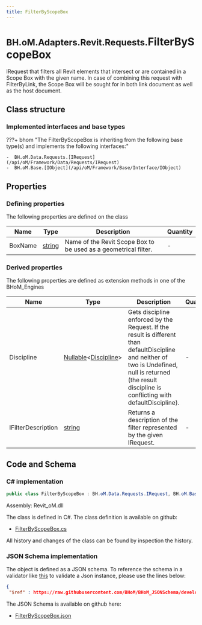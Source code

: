 ```yaml
---
title: FilterByScopeBox
---
```


# <small>BH.oM.Adapters.Revit.Requests.</small>**FilterByScopeBox**

IRequest that filters all Revit elements that intersect or are contained in a Scope Box with the given name.
In case of combining this request with FilterByLink, the Scope Box will be sought for in both link document as well as the host document.

## Class structure

### Implemented interfaces and base types

???+ bhom "The FilterByScopeBox is inheriting from the following base type(s) and implements the following interfaces:"

    -  BH.oM.Data.Requests.[IRequest](/api/oM/Framework/Data/Requests/IRequest)
    -  BH.oM.Base.[IObject](/api/oM/Framework/Base/Interface/IObject)


## Properties



### Defining properties

The following properties are defined on the class

| Name             | Type             | Description      | Quantity         |
|------------------|------------------|------------------|------------------|
| BoxName | [string](https://learn.microsoft.com/en-us/dotnet/api/System.String?view=netstandard-2.0) | Name of the Revit Scope Box to be used as a geometrical filter. | - |


### Derived properties

The following properties are defined as extension methods in one of the BHoM_Engines

| Name             | Type             | Description      | Quantity         | Engine           |
|------------------|------------------|------------------|------------------|------------------|
| Discipline | [Nullable](https://learn.microsoft.com/en-us/dotnet/api/System.Nullable-1?view=netstandard-2.0)&lt;[Discipline](/api/oM/Adapter/Adapters/Revit/Enums/Discipline)&gt; | Gets discipline enforced by the Request. If the result is different than defaultDiscipline and neither of two is Undefined, null is returned (the result discipline is conflicting with defaultDiscipline). | - | Revit_Engine |
| IFilterDescription | [string](https://learn.microsoft.com/en-us/dotnet/api/System.String?view=netstandard-2.0) | Returns a description of the filter represented by the given IRequest. | - | Revit_Engine |


## Code and Schema

### C# implementation

``` C# title="C#"
public class FilterByScopeBox : BH.oM.Data.Requests.IRequest, BH.oM.Base.IObject
```

Assembly: Revit_oM.dll

The class is defined in C#. The class definition is available on github:

- [FilterByScopeBox.cs](https://github.com/BHoM/Revit_Toolkit/blob/develop/Revit_oM/Requests\FilterByScopeBox.cs)

All history and changes of the class can be found by inspection the history.
### JSON Schema implementation

The object is defined as a JSON schema. To reference the schema in a validator like [this](https://www.jsonschemavalidator.net/) to validate a Json instance, please use the lines below:

``` json title="JSON Schema"
{
 "$ref" : https://raw.githubusercontent.com/BHoM/BHoM_JSONSchema/develop/Revit_oM/Requests/FilterByScopeBox.json}
```

The JSON Schema is available on github here:

- [FilterByScopeBox.json](https://github.com/BHoM/BHoM_JSONSchema/blob/develop/Revit_oM/Requests/FilterByScopeBox.json)
